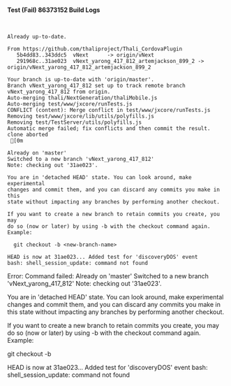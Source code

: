 #### Test (Fail) 86373152 Build Logs


```


```

```
Already up-to-date.

From https://github.com/thaliproject/Thali_CordovaPlugin
   5b4dd83..343ddc5  vNext      -> origin/vNext
   291968c..31ae023  vNext_yarong_417_812_artemjackson_899_2 -> origin/vNext_yarong_417_812_artemjackson_899_2

```

```
Your branch is up-to-date with 'origin/master'.
Branch vNext_yarong_417_812 set up to track remote branch vNext_yarong_417_812 from origin.
Auto-merging thali/NextGeneration/thaliMobile.js
Auto-merging test/www/jxcore/runTests.js
CONFLICT (content): Merge conflict in test/www/jxcore/runTests.js
Removing test/www/jxcore/lib/utils/polyfills.js
Removing test/TestServer/utils/polyfills.js
Automatic merge failed; fix conflicts and then commit the result.
clone aborted
 [0m

Already on 'master'
Switched to a new branch 'vNext_yarong_417_812'
Note: checking out '31ae023'.

You are in 'detached HEAD' state. You can look around, make experimental
changes and commit them, and you can discard any commits you make in this
state without impacting any branches by performing another checkout.

If you want to create a new branch to retain commits you create, you may
do so (now or later) by using -b with the checkout command again. Example:

  git checkout -b <new-branch-name>

HEAD is now at 31ae023... Added test for 'discoveryDOS' event
bash: shell_session_update: command not found

```

Error: Command failed: Already on 'master'
Switched to a new branch 'vNext_yarong_417_812'
Note: checking out '31ae023'.

You are in 'detached HEAD' state. You can look around, make experimental
changes and commit them, and you can discard any commits you make in this
state without impacting any branches by performing another checkout.

If you want to create a new branch to retain commits you create, you may
do so (now or later) by using -b with the checkout command again. Example:

  git checkout -b <new-branch-name>

HEAD is now at 31ae023... Added test for 'discoveryDOS' event
bash: shell_session_update: command not found

